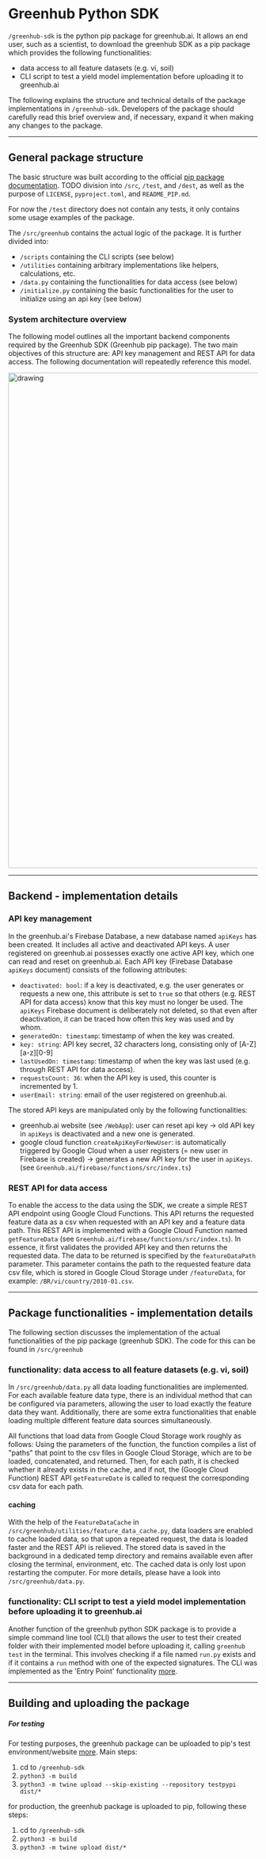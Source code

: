 
# Greenhub Python SDK

`/greenhub-sdk` is the python pip package for greenhub.ai. 
It allows an end user, such as a scientist, to download the greenhub SDK as a pip package which provides the following functionalities:
- data access to all feature datasets (e.g. vi, soil)
- CLI script to test a yield model implementation before uploading it to greenhub.ai

The following explains the structure and technical details of the package implementations in `/greenhub-sdk`. 
Developers of the package should carefully read this brief overview and, if necessary, expand it when making any changes to the package.


---
## General package structure

The basic structure was built according to the official [pip package documentation](https://packaging.python.org/en/latest/tutorials/packaging-projects/). 
TODO division into `/src`, `/test`, and `/dest`, as well as the purpose of `LICENSE`, `pyproject.toml`, and `README_PIP.md`.

For now the `/test` directory does not contain any tests, it only contains some usage examples of the package.

The `/src/greenhub` contains the actual logic of the package. It is further divided into:
- `/scripts` containing the CLI scripts (see below)
- `/utilities` containing arbitrary implementations like helpers, calculations, etc.
- `/data.py` containing the functionalities for data access (see below)
- `/initialize.py` containing the basic functionalities for the user to initialize using an api key (see below)

### System architecture overview
The following model outlines all the important backend components required by the Greenhub SDK (Greenhub pip package). 
The two main objectives of this structure are: API key management and REST API for data access.
The following documentation will repeatedly reference this model.

<img src="greenhub_sdk_system_backend_architecture.png" alt="drawing" width="1000"/>


---
## Backend - implementation details

### API key management
In the greenhub.ai's Firebase Database, a new database named `apiKeys` has been created. It includes all active and deactivated API keys.
A user registered on greenhub.ai possesses exactly one active API key, which one can read and reset on greenhub.ai.
Each API key (Firebase Database `apiKeys` document) consists of the following attributes:
- `deactivated: bool`: if a key is deactivated, e.g. the user generates or requests a new one, this attribute is set to `true` so that others (e.g. REST API for data access) know that this key must no longer be used. The `apiKeys` Firebase document is deliberately not deleted, so that even after deactivation, it can be traced how often this key was used and by whom.
- `generatedOn: timestamp`: timestamp of when the key was created.
- `key: string`: API key secret, 32 characters long, consisting only of [A-Z][a-z][0-9]
- `lastUsedOn: timestamp`: timestamp of when the key was last used (e.g. through REST API for data access).
- `requestsCount: 36`: when the API key is used, this counter is incremented by 1.
- `userEmail: string`: email of the user registered on greenhub.ai.

The stored API keys are manipulated only by the following functionalities:
- greenhub.ai website (see `/WebApp`): user can reset api key -> old API key in `apiKeys` is deactivated and a new one is generated.
- google cloud function `createApiKeyForNewUser`: is automatically triggered by Google Cloud when a user registers (= new user in Firebase is created) -> generates a new API key for the user in `apiKeys`. (see `Greenhub.ai/firebase/functions/src/index.ts`)

### REST API for data access

To enable the access to the data using the SDK, we create a simple REST API endpoint using Google Cloud Functions. 
This API returns the requested feature data as a csv when requested with an API key and a feature data path.
This REST API is implemented with a Google Cloud Function named `getFeatureData` (see `Greenhub.ai/firebase/functions/src/index.ts`). 
In essence, it first validates the provided API key and then returns the requested data. The data to be returned is specified by the `featureDataPath` parameter. 
This parameter contains the path to the requested feature data csv file, which is stored in Google Cloud Storage under `/featureData`, for example: `/BR/vi/country/2010-01.csv`.

---
## Package functionalities - implementation details
The following section discusses the implementation of the actual functionalities of the pip package (greenhub SDK). 
The code for this can be found in `/src/greenhub` 

### functionality: data access to all feature datasets (e.g. vi, soil)
In `/src/greenhub/data.py` all data loading functionalities are implemented. 
For each available feature data type, there is an individual method that can be configured via parameters, 
allowing the user to load exactly the feature data they want. Additionally, there are some extra functionalities that 
enable loading multiple different feature data sources simultaneously.

All functions that load data from Google Cloud Storage work roughly as follows: 
Using the parameters of the function, the function compiles a list of "paths" that point to the csv files in Google Cloud Storage, 
which are to be loaded, concatenated, and returned. Then, for each path, it is checked whether it already exists in the cache, 
and if not, the (Google Cloud Function) REST API `getFeatureDate` is called to request the corresponding csv data for each path.

#### caching
With the help of the `FeatureDataCache` in `/src/greenhub/utilities/feature_data_cache.py`, data loaders are enabled 
to cache loaded data, so that upon a repeated request, the data is loaded faster and the REST API is relieved.
The stored data is saved in the background in a dedicated temp directory and remains available even after closing the 
terminal, environment, etc. The cached data is only lost upon restarting the computer.
For more details, please have a look into `/src/greenhub/data.py`.

### functionality: CLI script to test a yield model implementation before uploading it to greenhub.ai
Another function of the greenhub python SDK package is to provide a simple command line tool (CLI) that allows the user 
to test their created folder with their implemented model before uploading it, calling `greenhub test` in the terminal.
This involves checking if a file named `run.py` exists and if it contains a `run` method with one of the expected signatures.
The CLI was implemented as the 'Entry Point' functionality [more](https://setuptools.pypa.io/en/latest/userguide/entry_point.html).

---
## Building and uploading the package
##### For testing
For testing purposes, the greenhub package can be uploaded to pip's test environment/website [more](https://packaging.python.org/en/latest/tutorials/packaging-projects/#uploading-the-distribution-archives).
Main steps:
1. cd to `/greenhub-sdk`
2. `python3 -m build`
3. `python3 -m twine upload --skip-existing --repository testpypi dist/*`

for production, the greenhub package is uploaded to pip, following these steps:
1. cd to `/greenhub-sdk`
2. `python3 -m build`
3. `python3 -m twine upload dist/*`